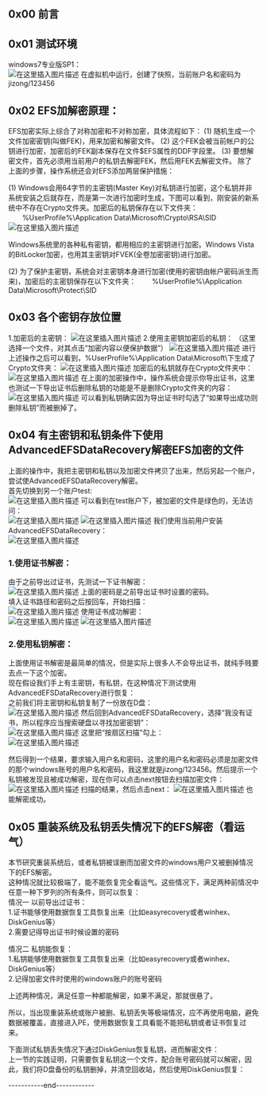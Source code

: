 ## 0x00 前言

## 0x01 测试环境  
windows7专业版SP1：  
![在这里插入图片描述](../image/231549a032d154c622be2b5b11bd967a.png)
在虚拟机中运行，创建了快照，当前账户名和密码为jizong/123456  

## 0x02 EFS加解密原理：
EFS加密实际上综合了对称加密和不对称加密，具体流程如下：
(1) 随机生成一个文件加密密钥(叫做FEK)，用来加密和解密文件。
(2) 这个FEK会被当前帐户的公钥进行加密，加密后的FEK副本保存在文件$EFS属性的DDF字段里。
(3) 要想解密文件，首先必须用当前用户的私钥去解密FEK，然后用FEK去解密文件。
除了上面的步骤，操作系统还会对EFS添加两层保护措施：

(1) Windows会用64字节的主密钥(Master Key)对私钥进行加密，这个私钥并非系统安装之后就存在，而是第一次进行加密时生成，下图可以看到，刚安装的新系统中不存在Crypto文件夹。加密后的私钥保存在以下文件夹：
　　%UserProfile%\Application Data\Microsoft\Crypto\RSA\SID
　　![在这里插入图片描述](../image/aa1ddc2fda8304602681ec71d6487459.png)

Windows系统里的各种私有密钥，都用相应的主密钥进行加密。Windows Vista的BitLocker加密，也用其主密钥对FVEK(全卷加密密钥)进行加密。


(2) 为了保护主密钥，系统会对主密钥本身进行加密(使用的密钥由帐户密码派生而来)，加密后的主密钥保存在以下文件夹：
　　%UserProfile%\Application Data\Microsoft\Protect\SID

## 0x03 各个密钥存放位置
1.加密后的主密钥：
![在这里插入图片描述](../image/3f10578e97d3623576ae6ec0cdcf04f3.png)
2.使用主密钥加密后的私钥：
（这里选择一个文件，对其点击“加密内容以便保护数据”）
![在这里插入图片描述](../image/ff199fd4d601c98cf04e0dbe9bc5b821.png)
进行上述操作之后可以看到，%UserProfile%\Application Data\Microsoft\下生成了Crypto文件夹：
![在这里插入图片描述](../image/58e20d6e5e272e633cbc3c67ffa57d1c.png)
加密后的私钥就存在Crypto文件夹中：
![在这里插入图片描述](../image/fc288fd3423e9ef1a479f932d44c45a7.png)
在上面的加密操作中，操作系统会提示你导出证书，这里也测试一下导出证书后删除私钥的功能是不是删除Crypto文件夹的内容：
![在这里插入图片描述](../image/136ade76c7c67ce9b6385fec68f469c1.png)
可以看到私钥确实因为导出证书时勾选了“如果导出成功则删除私钥”而被删掉了。


## 0x04 有主密钥和私钥条件下使用AdvancedEFSDataRecovery解密EFS加密的文件
上面的操作中，我把主密钥和私钥以及加密文件拷贝了出来，然后另起一个账户，尝试使AdvancedEFSDataRecovery解密。  
首先切换到另一个账户test:  
![在这里插入图片描述](../image/e9c4e88a1a9552e5a34f0079a3e81588.png)
可以看到在test账户下，被加密的文件是绿色的，无法访问：  
![在这里插入图片描述](../image/e9d8e4170de1f98146009dda67793059.png)
![在这里插入图片描述](../image/ec62dc0482d27c3745080631de3c3784.png)
我们使用当前用户安装AdvancedEFSDataRecovery：  
![在这里插入图片描述](../image/04ffebd1be9583c3d5f9dee5fcb2328e.png)
### 1.使用证书解密：
由于之前导出过证书，先测试一下证书解密：  
![在这里插入图片描述](../image/5c880c0db1fa229bac6195e4acb7d127.png)
上面的密码是之前导出证书时设置的密码。  
填入证书路径和密码之后按回车，开始扫描：  
![在这里插入图片描述](../image/dc9f5caf5c41bfb1656ee547321b83bd.png)
使用证书成功解密：  
![在这里插入图片描述](../image/b66ab1de90987e681ec98a8e21113658.png)
![在这里插入图片描述](../image/122d52d3383aa30ebb36dca0fe9b62c3.png)
### 2.使用私钥解密：
上面使用证书解密是最简单的情况，但是实际上很多人不会导出证书，就纯手贱要去点一下这个加密。  
现在假设我们手上有主密钥，有私钥，在这种情况下测试使用AdvancedEFSDataRecovery进行恢复：  
之前我们将主密钥和私钥复制了一份放在D盘：  
![在这里插入图片描述](../image/d8549f032c58f6143896d1c277bf6478.png)
然后回到AdvancedEFSDataRecovery，选择“我没有证书，所以程序应当搜索硬盘以寻找加密密钥”：  
![在这里插入图片描述](../image/ff857fd80be871f4cbaa3e4f9ad87e90.png)
这里把“按扇区扫描”勾上：  
![在这里插入图片描述](../image/b2ca10b7f45dbae591e3853649ff554c.png)

然后得到一个结果，要求输入用户名和密码，这里的用户名和密码必须是加密文件的那个windows账号的用户名和密码，我这里就是jizong/123456。然后提示一个私钥被发现且被成功解密，现在你可以点击next按钮去扫描加密文件：  
![在这里插入图片描述](../image/924b94d5cbaf2c074bcb5087363032ea.png)
扫描的结果，然后点击next：
![在这里插入图片描述](../image/b10bb7620d1506d7747df39b20702087.png)
也能解密成功。  

## 0x05 重装系统及私钥丢失情况下的EFS解密（看运气）
本节研究重装系统后，或者私钥被误删而加密文件的windows用户又被删掉情况下的EFS解密。  
这种情况就比较极端了，能不能恢复完全看运气。这些情况下，满足两种前情况中任意一种下罗列的所有条件，则可以恢复：  
情况一 以前导出过证书：  
1.证书能够使用数据恢复工具恢复出来（比如easyrecovery或者winhex、DiskGenius等）  
2.需要记得导出证书时候设置的密码  

情况二 私钥能恢复：  
1.私钥能够使用数据恢复工具恢复出来（比如easyrecovery或者winhex、DiskGenius等）  
2.记得加密文件时使用的windows账户的账号密码  
  
上述两种情况，满足任意一种都能解密，如果不满足，那就很悬了。  

所以，当出现重装系统或账户被删、私钥丢失等极端情况，应不再使用电脑，避免数据被覆盖，直接进入PE，使用数据恢复工具看能不能把私钥或者证书恢复过来。  

下面测试私钥丢失情况下通过DiskGenius恢复私钥，进而解密文件：  
上一节的实践证明，只需要恢复私钥这一个文件，配合账号密码就可以解密，因此，我们将D盘备份的私钥删掉，并清空回收站，然后使用DiskGenius恢复：  



-----------end------------
